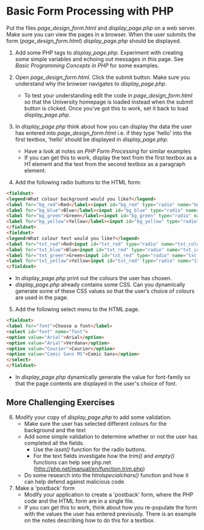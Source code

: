 # Basic Form Processing with PHP

Put the files *page_design_form.html* and *display_page.php* on a web server. Make sure you can view the pages in a browser. When the user submits the form (*page_design_form.html*)  *display_page.php* should be displayed.

1. Add some PHP tags to *display_page.php*. Experiment with creating some simple variables and echoing out messages in this page. See *Basic Programming Concepts in PHP* for some examples.

2. Open *page_design_form.html*. Click the submit button. Make sure you understand why the browser navigates to *display_page.php*. 
    + To test your understanding edit the code in *page_design_form.html* so that the University homepage is loaded instead when the submit button is clicked. Once you've got this to work, set it back to load *display_page.php*.

3. In *display_page.php* think about how you can display the data the user has entered into *page_design_form.html* i.e. if they type 'hello' into the first textbox, 'hello' should be displayed in *display_page.php*. 
    + Have a look at notes on *PHP Form Processing* for similar examples
    + If you can get this to work, display the text from the first textbox as a H1 element and the text from the second textbox as a paragraph element. 

4. Add the following radio buttons to the HTML form:
```html
<fieldset>
<legend>What colour background would you like?</legend>
<label for="bg_red">Red</label><input id="bg_red" type="radio" name="bg_colour" value="red">
<label for="bg_blue">Blue</label><input id="bg_blue" type="radio" name="bg_colour" value="blue">
<label for="bg_green">Green</label><input id="bg_green" type="radio" name="bg_colour" value="green">
<label for="bg_yellow">Yellow</label><input id="bg_yellow" type="radio" name="bg_colour" value="yellow">
</fieldset>
<fieldset>
<legend>What colour text would you like?</legend>
<label for="txt_red">Red<input id="txt_red" type="radio" name="txt_colour" value="red">
<label for="txt_blue">Blue<input id="txt_red" type="radio" name="txt_colour" value="blue">
<label for="txt_green">Green<input id="txt_red" type="radio" name="txt_colour" value="green">
<label for="txt_yellow">Yellow<input id="txt_red" type="radio" name="txt_colour" value="yellow">
</fieldset>
```

+ In *display_page.php* print out the colours the user has chosen. 
+ *display_page.php* already contains some CSS. Can you dynamically generate some of these CSS values so that the user’s choice of colours are used in the page.

5. Add the following select menu to the HTML page. 
```html
<fieldset>
<label for="font">Choose a font</label>
<select id="font" name="font">
<option value="Arial">Arial</option>
<option value="Arial">Verdana</option>
<option value="Courier">Courier</option>
<option value="Comic Sans MS">Comic Sans</option>
</select>
</fieldset>
```
+ In *display_page.php* dynamically generate the value for font-family so that the page contents are displayed in the user's choice of font.  


## More Challenging Exercises
6. Modify your copy of *display_page.php* to add some validation.
    * Make sure the user has selected different colours for the background and the text
    * Add some simple validation to determine whether or not the user has completed all the fields.
        * Use the *isset()* function for the radio buttons.
        * For the text fields investigate how the *trim()* and *empty()* functions can help see php.net (http://php.net/manual/en/function.trim.php)  
    * Do some research into the *htmlspecialchars()* function and how it can help defend against malicious code.
7. Make a 'postback' form
    * Modify your application to create a 'postback' form, where the PHP code and the HTML form are in a single file.
    * If you can get this to work, think about how you re-populate the form with the values the user has entered previously. There is an example on the notes describing how to do this for a textbox. 
